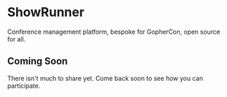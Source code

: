 # ShowRunner

Conference management platform, bespoke for GopherCon, open source for all.

## Coming Soon
There isn't much to share yet.  Come back soon to see how you can participate.
